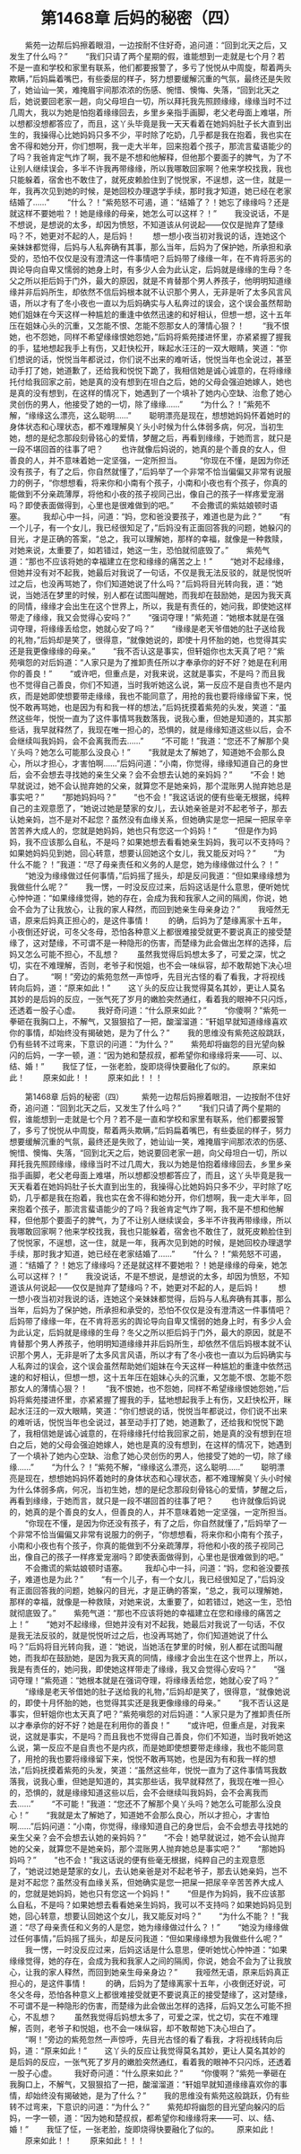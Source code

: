 # 　　第1468章 后妈的秘密（四）
　　紫苑一边帮后妈擦着眼泪，一边按耐不住好奇，追问道：“回到北天之后，又发生了什么吗？”
　　“我们只请了两个星期的假，谁能想到一走就是七个月？若不是一直和学校和家里有联系，他们都要报警了，多亏了悦悦从中周旋，帮着两头欺瞒，”后妈扁着嘴巴，有些委屈的样子，努力想要缓解沉重的气氛，最终还是失败了，她讪讪一笑，难掩眉宇间那浓浓的伤感、惋惜、懊悔、失落，“回到北天之后，她说要回老家一趟，向父母坦白一切，所以拜托我先照顾缘缘，缘缘当时不过几周大，我以为她是怕抱着缘缘回去，乡里乡亲指手画脚，老父老母面上难堪，所以想都没想都答应了，而且，这丫头毕竟是我一天天看着在她妈妈肚子长大直到出生的，我操得心比她妈妈只多不少，平时除了吃奶，几乎都是我在抱着，我也实在舍不得和她分开，你们想啊，我一走大半年，回来抱着个孩子，那流言蜚语能少的了吗？我爸肯定气炸了啊，我不是不想和他解释，但他那个要面子的脾气，为了不让别人继续误会，多半不许我再带缘缘，所以我哪敢回家啊？他来学校找我，我也只能躲着，宿舍也不敢住了，就死皮赖脸住到了悦悦家，不逞想，这一住，就是一年，我再次见到她的时候，是她回校办理退学手续，那时我才知道，她已经在老家结婚了……”
　　“什么？！”紫苑怒不可遏，道：“结婚了？！她忘了缘缘吗？还是就这样不要她啦？！她是缘缘的母亲，她怎么可以这样？！”
　　我没说话，不是不想说，是想说的太多，却因为愤怒，不知道该从何说起——仅仅是抛弃了楚缘吗？不，她更对不起的人，是后妈！
　　想一想小夜当初对我说的话，连她这个亲妹妹都觉得，后妈与人私奔确有其事，那么当年，后妈为了保护她，所承担和承受的，恐怕不仅仅是没有澄清这一件事情吧？后妈带了缘缘一年，在不肯将恶劣的舆论导向自卑又懦弱的她身上时，有多少人会为此认定，后妈就是缘缘的生母？冬父之所以拒后妈于门外，最大的原因，就是不肯替那个男人养孩子，他明明知道缘缘并非后妈所生，却依然不信后妈根本就不认识那个男人，无非是听了太多风言风语，所以才有了冬小夜也一直以为后妈确实与人私奔过的误会，这个误会虽然帮助她们姐妹在今天这样一种尴尬的重逢中依然迅速的和好相认，但想一想，这十五年压在姐妹心头的沉重，又怎能不恨、怎能不怨那女人的薄情心狠？！
　　“我不恨她，也不怨她，同样不希望缘缘恨她怨她，”后妈将紫苑搂进怀里，亦紧紧握了握我的手，猛地想起我手上有伤，又赶快松开，眯起水汪汪的一双大眼睛，笑道：“你们想说的话，悦悦当年都说过，你们说不出来的难听话，悦悦当年也全说过，甚至动手打了她，她道歉了，还给我和悦悦下跪了，我相信她是诚心诚意的，在将缘缘托付给我回家之前，她是真的没有想到在坦白之后，她的父母会强迫她嫁人，她也是真的没有想到，在这样的情况下，她遇到了一个填补了她内心空缺、治愈了她心灵创伤的男人，他接受了她的一切，除了缘缘……”
　　“为什么？！”紫苑不解，“缘缘这么漂亮，这么聪明……”
　　聪明漂亮是现在，想想她妈妈怀着她时的身体状态和心理状态，都不难理解臭丫头小时候为什么体弱多病，何况，当初生她，想的是纪念那段刻骨铭心的爱情，梦醒之后，再看到缘缘，于她而言，就只是一段不堪回首的往事了吧？
　　也许就像后妈说的，她真的是个善良的女人，但善良的人，并不意味着她一定坚强，一定所担当。
　　“你现在不懂，是因为你还没有孩子，有了之后，你自然就懂了，”后妈举了一个非常不恰当偏偏又非常有说服力的例子，“你想想看，将来你和小南有个孩子，小南和小夜也有个孩子，你真的能做到不分亲疏薄厚，将他和小夜的孩子视同己出，像自己的孩子一样疼爱宠溺吗？即使表面做得到，心里也是很难做到的吧。”
　　不会撒谎的紫姑娘顿时语塞。
　　我却心中一抖，问道：“妈，您和爸没要孩子，难道也是为此？”
　　“有一个儿子，有一个女儿，我已经很知足了，”后妈没有正面回答我的问题，她躲闪的目光，才是正确的答案，“总之，我可以理解她，那样的幸福，就像是一种救赎，对她来说，太重要了，如若错过，她这一生，恐怕就彻底毁了。”
　　紫苑气道：“那也不应该将她的幸福建立在您和缘缘的痛苦之上！”
　　“她对不起缘缘，但她并没有对不起我，她最后对我说了一句话，不仅是我无法反驳的，就是悦悦听过之后，也没再骂她了，你们知道她说了什么吗？”后妈将目光转向我，道：“她说，当她活在梦里的时候，别人都在试图叫醒她，而我却在鼓励她，是因为我天真的同情，缘缘才会出生在这个世界上，所以，我是有责任的，她问我，即使她这样带走了缘缘，我又会觉得心安吗？”
　　“强词夺理！”紫苑道：“她根本就是在强词夺理，将缘缘丢给您，她就心安了吗？”
　　“缘缘是老天爷借她的肚子送给我的礼物，”后妈却是笑了，很得意，“就像她说的，即使十月怀胎的她，也觉得其实还是我更像缘缘的母亲。”
　　“我不否认这是事实，但轩姐你也太天真了吧？”紫苑嗔怨的对后妈道：“人家只是为了推卸责任所以才奉承你的好不好？她是在利用你的善良！”
　　“或许吧，但重点是，对我来说，这就是事实，不是吗？而且我也不觉得自己善良，你们不知道，当时我听她这么说，第一反应不是自责也不是内疚，而是她即使想要带走缘缘，我也不能同意了，用抢的我也要将缘缘留下来，悦悦不敢再骂她，也是因为有和我一样的想法，”后妈抚摸着紫苑的头发，笑道：“虽然这些年，悦悦一直为了这件事情骂我数落我，说我心重，但她是知道的，其实那些话，我早就释然了，我现在唯一担心的，恐惧的，就是缘缘知道这些以后，会不会继续叫我妈妈，会不会离我而去……”
　　“不可能！”我道：“您还不了解那个臭丫头吗？她怎么可能那么没良心！”
　　“我就是太了解她了，知道她不会那么良心，所以才担心，才害怕啊……”后妈问道：“小南，你觉得，缘缘知道自己的身世后，会不会想去寻找她的亲生父亲？会不会想去认她的亲妈妈？”
　　“不会！她早就说过，她不会认抛弃她的父亲，就算您不是她亲妈，那个混账男人抛弃她总是事实吧？”
　　“那她妈妈吗？”
　　“也不会！”我这话说的便有些毫无根据，纯粹自己的主观意愿了，“她说过她是楚家的女儿，去认她亲爸是对不起老爷子，那去认她亲妈，岂不是对不起您？虽然没有血缘关系，但她确实是您一把屎一把尿辛辛苦苦养大成人的，您就是她妈妈，她也只有您这一个妈妈！”
　　“但是作为妈妈，我不应该那么自私，不是吗？如果她想去看看她亲生妈妈，我可以不支持吗？如果她妈妈见到她，回心转意，想要认回她这个女儿，我又能反对吗？”
　　“为什么不能？！”我道：“尽了母亲责任和义务的人是您，她为缘缘做过什么？！”
　　“她没为缘缘做过任何事情，”后妈摇了摇头，却是反问我道：“但如果缘缘想为我做些什么呢？”
　　我一愣，一时没反应过来，后妈这话是什么意思，便听她忧心忡忡道：“如果缘缘觉得，她的存在，会成为我和我家人之间的隔阂，你说，她会不会为了让我放心，让我的家人释然，而回到她亲生母亲身边？”
　　我哑然无语，原来后妈真正担心的，是这件事情！
　　的确，后妈为了楚缘离家十五年，小夜倒还好说，可冬父冬母，恐怕各种意义上都很难接受就更不要说真正的接受楚缘了，这对楚缘，不可谓不是一种隐形的伤害，而楚缘为此会做出怎样的选择，后妈又怎么可能不担心，不乱想？
　　虽然我觉得后妈想太多了，可爱之深，忧之切，实在不难理解，否则，老爷子和悦姐，也不会一味纵容，却不敢帮她下决心坦白了。
　　“啊！”旁边的紫苑忽然一声惊呼，先目光古怪的看了看我，才将视线转向后妈，道：“原来如此！”
　　这丫头的反应让我觉得莫名其妙，更让人莫名其妙的是后妈的反应，一张气死了岁月的嫩脸突然通红，看着我的眼神不只闪烁，还透着一股子心虚。
　　我好奇问道：“什么原来如此？”
　　“你傻啊？”紫苑一拳砸在我胸口上，不解气，又狠狠掐了一把，酸溜溜道：“轩姐早就知道缘缘喜欢你的事情，却始终没有揭破她，是为了什么？”
　　我的思维没有紫苑这般跳跃，仍有些转不过弯来，下意识的问道：“为什么？”
　　紫苑却将幽怨的目光望向躲闪的后妈，一字一顿，道：“因为她和楚叔叔，都希望你和缘缘将来——可、以、结、婚！”
　　我怔了怔，一张老脸，旋即烧得快要融化了似的。
　　原来如此！
　　原来如此！！
　　原来如此！！！

　　第1468章 后妈的秘密（四）
　　紫苑一边帮后妈擦着眼泪，一边按耐不住好奇，追问道：“回到北天之后，又发生了什么吗？”
　　“我们只请了两个星期的假，谁能想到一走就是七个月？若不是一直和学校和家里有联系，他们都要报警了，多亏了悦悦从中周旋，帮着两头欺瞒，”后妈扁着嘴巴，有些委屈的样子，努力想要缓解沉重的气氛，最终还是失败了，她讪讪一笑，难掩眉宇间那浓浓的伤感、惋惜、懊悔、失落，“回到北天之后，她说要回老家一趟，向父母坦白一切，所以拜托我先照顾缘缘，缘缘当时不过几周大，我以为她是怕抱着缘缘回去，乡里乡亲指手画脚，老父老母面上难堪，所以想都没想都答应了，而且，这丫头毕竟是我一天天看着在她妈妈肚子长大直到出生的，我操得心比她妈妈只多不少，平时除了吃奶，几乎都是我在抱着，我也实在舍不得和她分开，你们想啊，我一走大半年，回来抱着个孩子，那流言蜚语能少的了吗？我爸肯定气炸了啊，我不是不想和他解释，但他那个要面子的脾气，为了不让别人继续误会，多半不许我再带缘缘，所以我哪敢回家啊？他来学校找我，我也只能躲着，宿舍也不敢住了，就死皮赖脸住到了悦悦家，不逞想，这一住，就是一年，我再次见到她的时候，是她回校办理退学手续，那时我才知道，她已经在老家结婚了……”
　　“什么？！”紫苑怒不可遏，道：“结婚了？！她忘了缘缘吗？还是就这样不要她啦？！她是缘缘的母亲，她怎么可以这样？！”
　　我没说话，不是不想说，是想说的太多，却因为愤怒，不知道该从何说起——仅仅是抛弃了楚缘吗？不，她更对不起的人，是后妈！
　　想一想小夜当初对我说的话，连她这个亲妹妹都觉得，后妈与人私奔确有其事，那么当年，后妈为了保护她，所承担和承受的，恐怕不仅仅是没有澄清这一件事情吧？后妈带了缘缘一年，在不肯将恶劣的舆论导向自卑又懦弱的她身上时，有多少人会为此认定，后妈就是缘缘的生母？冬父之所以拒后妈于门外，最大的原因，就是不肯替那个男人养孩子，他明明知道缘缘并非后妈所生，却依然不信后妈根本就不认识那个男人，无非是听了太多风言风语，所以才有了冬小夜也一直以为后妈确实与人私奔过的误会，这个误会虽然帮助她们姐妹在今天这样一种尴尬的重逢中依然迅速的和好相认，但想一想，这十五年压在姐妹心头的沉重，又怎能不恨、怎能不怨那女人的薄情心狠？！
　　“我不恨她，也不怨她，同样不希望缘缘恨她怨她，”后妈将紫苑搂进怀里，亦紧紧握了握我的手，猛地想起我手上有伤，又赶快松开，眯起水汪汪的一双大眼睛，笑道：“你们想说的话，悦悦当年都说过，你们说不出来的难听话，悦悦当年也全说过，甚至动手打了她，她道歉了，还给我和悦悦下跪了，我相信她是诚心诚意的，在将缘缘托付给我回家之前，她是真的没有想到在坦白之后，她的父母会强迫她嫁人，她也是真的没有想到，在这样的情况下，她遇到了一个填补了她内心空缺、治愈了她心灵创伤的男人，他接受了她的一切，除了缘缘……”
　　“为什么？！”紫苑不解，“缘缘这么漂亮，这么聪明……”
　　聪明漂亮是现在，想想她妈妈怀着她时的身体状态和心理状态，都不难理解臭丫头小时候为什么体弱多病，何况，当初生她，想的是纪念那段刻骨铭心的爱情，梦醒之后，再看到缘缘，于她而言，就只是一段不堪回首的往事了吧？
　　也许就像后妈说的，她真的是个善良的女人，但善良的人，并不意味着她一定坚强，一定所担当。
　　“你现在不懂，是因为你还没有孩子，有了之后，你自然就懂了，”后妈举了一个非常不恰当偏偏又非常有说服力的例子，“你想想看，将来你和小南有个孩子，小南和小夜也有个孩子，你真的能做到不分亲疏薄厚，将他和小夜的孩子视同己出，像自己的孩子一样疼爱宠溺吗？即使表面做得到，心里也是很难做到的吧。”
　　不会撒谎的紫姑娘顿时语塞。
　　我却心中一抖，问道：“妈，您和爸没要孩子，难道也是为此？”
　　“有一个儿子，有一个女儿，我已经很知足了，”后妈没有正面回答我的问题，她躲闪的目光，才是正确的答案，“总之，我可以理解她，那样的幸福，就像是一种救赎，对她来说，太重要了，如若错过，她这一生，恐怕就彻底毁了。”
　　紫苑气道：“那也不应该将她的幸福建立在您和缘缘的痛苦之上！”
　　“她对不起缘缘，但她并没有对不起我，她最后对我说了一句话，不仅是我无法反驳的，就是悦悦听过之后，也没再骂她了，你们知道她说了什么吗？”后妈将目光转向我，道：“她说，当她活在梦里的时候，别人都在试图叫醒她，而我却在鼓励她，是因为我天真的同情，缘缘才会出生在这个世界上，所以，我是有责任的，她问我，即使她这样带走了缘缘，我又会觉得心安吗？”
　　“强词夺理！”紫苑道：“她根本就是在强词夺理，将缘缘丢给您，她就心安了吗？”
　　“缘缘是老天爷借她的肚子送给我的礼物，”后妈却是笑了，很得意，“就像她说的，即使十月怀胎的她，也觉得其实还是我更像缘缘的母亲。”
　　“我不否认这是事实，但轩姐你也太天真了吧？”紫苑嗔怨的对后妈道：“人家只是为了推卸责任所以才奉承你的好不好？她是在利用你的善良！”
　　“或许吧，但重点是，对我来说，这就是事实，不是吗？而且我也不觉得自己善良，你们不知道，当时我听她这么说，第一反应不是自责也不是内疚，而是她即使想要带走缘缘，我也不能同意了，用抢的我也要将缘缘留下来，悦悦不敢再骂她，也是因为有和我一样的想法，”后妈抚摸着紫苑的头发，笑道：“虽然这些年，悦悦一直为了这件事情骂我数落我，说我心重，但她是知道的，其实那些话，我早就释然了，我现在唯一担心的，恐惧的，就是缘缘知道这些以后，会不会继续叫我妈妈，会不会离我而去……”
　　“不可能！”我道：“您还不了解那个臭丫头吗？她怎么可能那么没良心！”
　　“我就是太了解她了，知道她不会那么良心，所以才担心，才害怕啊……”后妈问道：“小南，你觉得，缘缘知道自己的身世后，会不会想去寻找她的亲生父亲？会不会想去认她的亲妈妈？”
　　“不会！她早就说过，她不会认抛弃她的父亲，就算您不是她亲妈，那个混账男人抛弃她总是事实吧？”
　　“那她妈妈吗？”
　　“也不会！”我这话说的便有些毫无根据，纯粹自己的主观意愿了，“她说过她是楚家的女儿，去认她亲爸是对不起老爷子，那去认她亲妈，岂不是对不起您？虽然没有血缘关系，但她确实是您一把屎一把尿辛辛苦苦养大成人的，您就是她妈妈，她也只有您这一个妈妈！”
　　“但是作为妈妈，我不应该那么自私，不是吗？如果她想去看看她亲生妈妈，我可以不支持吗？如果她妈妈见到她，回心转意，想要认回她这个女儿，我又能反对吗？”
　　“为什么不能？！”我道：“尽了母亲责任和义务的人是您，她为缘缘做过什么？！”
　　“她没为缘缘做过任何事情，”后妈摇了摇头，却是反问我道：“但如果缘缘想为我做些什么呢？”
　　我一愣，一时没反应过来，后妈这话是什么意思，便听她忧心忡忡道：“如果缘缘觉得，她的存在，会成为我和我家人之间的隔阂，你说，她会不会为了让我放心，让我的家人释然，而回到她亲生母亲身边？”
　　我哑然无语，原来后妈真正担心的，是这件事情！
　　的确，后妈为了楚缘离家十五年，小夜倒还好说，可冬父冬母，恐怕各种意义上都很难接受就更不要说真正的接受楚缘了，这对楚缘，不可谓不是一种隐形的伤害，而楚缘为此会做出怎样的选择，后妈又怎么可能不担心，不乱想？
　　虽然我觉得后妈想太多了，可爱之深，忧之切，实在不难理解，否则，老爷子和悦姐，也不会一味纵容，却不敢帮她下决心坦白了。
　　“啊！”旁边的紫苑忽然一声惊呼，先目光古怪的看了看我，才将视线转向后妈，道：“原来如此！”
　　这丫头的反应让我觉得莫名其妙，更让人莫名其妙的是后妈的反应，一张气死了岁月的嫩脸突然通红，看着我的眼神不只闪烁，还透着一股子心虚。
　　我好奇问道：“什么原来如此？”
　　“你傻啊？”紫苑一拳砸在我胸口上，不解气，又狠狠掐了一把，酸溜溜道：“轩姐早就知道缘缘喜欢你的事情，却始终没有揭破她，是为了什么？”
　　我的思维没有紫苑这般跳跃，仍有些转不过弯来，下意识的问道：“为什么？”
　　紫苑却将幽怨的目光望向躲闪的后妈，一字一顿，道：“因为她和楚叔叔，都希望你和缘缘将来——可、以、结、婚！”
　　我怔了怔，一张老脸，旋即烧得快要融化了似的。
　　原来如此！
　　原来如此！！
　　原来如此！！！
